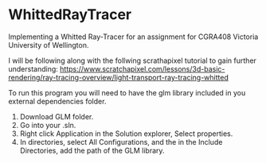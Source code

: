 # WhittedRayTracer

Implementing a Whitted Ray-Tracer for an assignment for CGRA408 Victoria University of Wellington.

I will be following along with the follwing scrathapixel tutorial to gain further understanding: https://www.scratchapixel.com/lessons/3d-basic-rendering/ray-tracing-overview/light-transport-ray-tracing-whitted

To run this program you will need to have the glm library included in you external dependencies folder.
1. Download GLM folder.
2. Go into your .sln.
3. Right click Application in the Solution explorer, Select properties.
4. In directories, select All Configurations, and the in the Include Directories, add the path of the GLM library.
